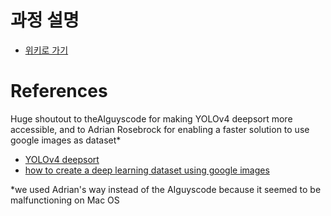 # 과정 설명
- [위키로 가기](https://github.com/dss-14th/deeplearning-repo-1/wiki)

# References
Huge shoutout to theAIguyscode for making YOLOv4 deepsort more accessible, and to Adrian Rosebrock for enabling a faster solution to use google images as dataset*
- [YOLOv4 deepsort](https://github.com/theAIGuysCode/yolov4-deepsort)
- [how to create a deep learning dataset using google images](https://www.pyimagesearch.com/2017/12/04/how-to-create-a-deep-learning-dataset-using-google-images/)

*we used Adrian's way instead of the AIguyscode because it seemed to be malfunctioning on Mac OS
